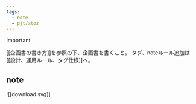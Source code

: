 ```yaml
---
tags:
  - note
  - pjt/atoz
---
```

> [!IMPORTANT]
> [[企画書の書き方]]を参照の下、企画書を書くこと。
> タグ、noteルール追加は[[設計、運用ルール、タグ仕様]]へ。



## note

![[download.svg]]